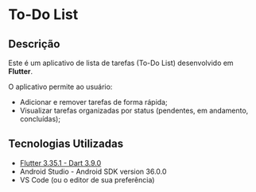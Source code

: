 # To-Do List

## Descrição
Este é um aplicativo de lista de tarefas (To-Do List) desenvolvido em **Flutter**.

O aplicativo permite ao usuário:
- Adicionar e remover tarefas de forma rápida;
- Visualizar tarefas organizadas por status (pendentes, em andamento, concluídas);

## Tecnologias Utilizadas
- [Flutter 3.35.1 - Dart 3.9.0](https://flutter.dev/)
- Android Studio - Android SDK version 36.0.0
- VS Code (ou o editor de sua preferência)
